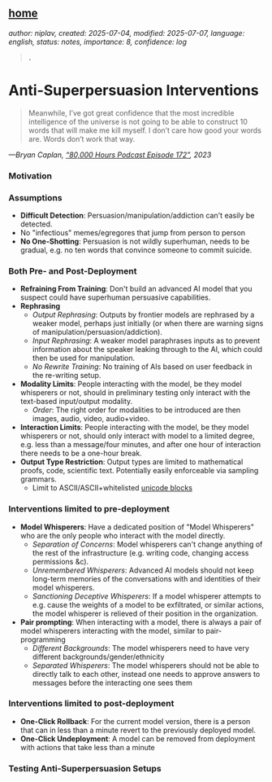 [home](./index.md)
------------------

*author: niplav, created: 2025-07-04, modified: 2025-07-07, language: english, status: notes, importance: 8, confidence: log*

> __.__

Anti-Superpersuasion Interventions
===================================

> Meanwhile, I’ve got great confidence that the most incredible
intelligence of the universe is not going to be able to construct 10
words that will make me kill myself. I don’t care how good your words
are. Words don’t work that way.

*—Bryan Caplan, [“80,000 Hours Podcast Episode 172”](https://80000hours.org/podcast/episodes/bryan-caplan-stop-reading-the-news/), 2023*

### Motivation

### Assumptions

* __Difficult Detection__: Persuasion/manipulation/addiction can't easily be detected.
* No "infectious" memes/egregores that jump from person to person
* __No One-Shotting__: Persuasion is not wildly superhuman, needs to be gradual, e.g. no ten words that convince someone to commit suicide.

### Both Pre- and Post-Deployment

* __Refraining From Training__: Don't build an advanced AI model that you suspect could have superhuman persuasive capabilities.
* __Rephrasing__
	* *Output Rephrasing*: Outputs by frontier models are rephrased by a weaker model, perhaps just initially (or when there are warning signs of manipulation/persuasion/addiction).
	* *Input Rephrasing*: A weaker model paraphrases inputs as to prevent information about the speaker leaking through to the AI, which could then be used for manipulation.
	* *No Rewrite Training*: No training of AIs based on user feedback in the re-writing setup.
* __Modality Limits__: People interacting with the model, be they model whisperers or not, should in preliminary testing only interact with the text-based input/output modality.
	* *Order*: The right order for modalities to be introduced are then images, audio, video, audio+video.
* __Interaction Limits__: People interacting with the model, be they model whisperers or not, should only interact with model to a limited degree, e.g. less than a message/four minutes, and after one hour of interaction there needs to be a one-hour break.
* __Output Type Restriction__: Output types are limited to mathematical proofs, code, scientific text. Potentially easily enforceable via sampling grammars<!--TODO: link-->.
	* Limit to ASCII/ASCII+whitelisted [unicode blocks](https://en.wikipedia.org/wiki/Unicode_block)

### Interventions limited to pre-deployment

* __Model Whisperers__: Have a dedicated position of "Model Whisperers" who are the only people who interact with the model directly.
	* *Separation of Concerns*: Model whisperers can't change anything of the rest of the infrastructure (e.g. writing code, changing access permissions &c).
	* *Unremembered Whisperers*: Advanced AI models should not keep long-term memories of the conversations with and identities of their model whisperers.
	* *Sanctioning Deceptive Whisperers*: If a model whisperer attempts to e.g. cause the weights of a model to be exfiltrated, or similar actions, the model whisperer is relieved of their position in the organization.
* __Pair prompting__: When interacting with a model, there is always a pair of model whisperers interacting with the model, similar to pair-programming
	* *Different Backgrounds*: The model whisperers need to have very different backgrounds/gender/ethnicity
	* *Separated Whisperers*: The model whisperers should not be able to directly talk to each other, instead one needs to approve answers to messages before the interacting one sees them

### Interventions limited to post-deployment

* __One-Click Rollback__: For the current model version, there is a person that can in less than a minute revert to the previously deployed model.
* __One-Click Undeployment__: A model can be removed from deployment with actions that take less than a minute

### Testing Anti-Superpersuasion Setups

<!--Claude Chats:
https://claude.ai/chat/9b59090a-d1b1-4cff-b0ce-77e439b027f4
https://claude.ai/chat/752d0fda-12b0-4f3c-b509-431fc46f9059
-->
